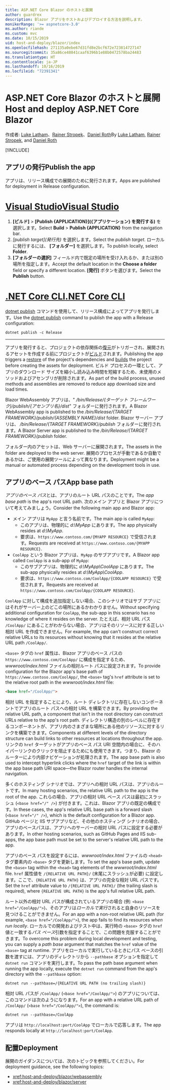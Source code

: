 ```yaml
---
title: ASP.NET Core Blazor のホストと展開
author: guardrex
description: Blazor アプリをホストおよびデプロイする方法を説明します。
monikerRange: '>= aspnetcore-3.0'
ms.author: riande
ms.custom: mvc
ms.date: 10/15/2019
uid: host-and-deploy/blazor/index
ms.openlocfilehash: 271135a0ebe67d31fd8e2bcf672e723814727147
ms.sourcegitcommit: 35a86ce48041caaf6396b1e88b0472578ba24483
ms.translationtype: HT
ms.contentlocale: ja-JP
ms.lasthandoff: 10/16/2019
ms.locfileid: "72391341"
---
```

# <a name="host-and-deploy-aspnet-core-blazor"></a><span data-ttu-id="ff3b1-103">ASP.NET Core Blazor のホストと展開</span><span class="sxs-lookup"><span data-stu-id="ff3b1-103">Host and deploy ASP.NET Core Blazor</span></span>

<span data-ttu-id="ff3b1-104">作成者: [Luke Latham](https://github.com/guardrex)、[Rainer Stropek](https://www.timecockpit.com)、[Daniel Roth](https://github.com/danroth27)</span><span class="sxs-lookup"><span data-stu-id="ff3b1-104">By [Luke Latham](https://github.com/guardrex), [Rainer Stropek](https://www.timecockpit.com), and [Daniel Roth](https://github.com/danroth27)</span></span>

[!INCLUDE[](~/includes/blazorwasm-preview-notice.md)]

## <a name="publish-the-app"></a><span data-ttu-id="ff3b1-105">アプリの発行</span><span class="sxs-lookup"><span data-stu-id="ff3b1-105">Publish the app</span></span>

<span data-ttu-id="ff3b1-106">アプリは、リリース構成での展開のために発行されます。</span><span class="sxs-lookup"><span data-stu-id="ff3b1-106">Apps are published for deployment in Release configuration.</span></span>

# <a name="visual-studiotabvisual-studio"></a>[<span data-ttu-id="ff3b1-107">Visual Studio</span><span class="sxs-lookup"><span data-stu-id="ff3b1-107">Visual Studio</span></span>](#tab/visual-studio)

1. <span data-ttu-id="ff3b1-108">**[ビルド]**  >  **[Publish {APPLICATION}]\({アプリケーション} を発行する\)** を選択します。</span><span class="sxs-lookup"><span data-stu-id="ff3b1-108">Select **Build** > **Publish {APPLICATION}** from the navigation bar.</span></span>
1. <span data-ttu-id="ff3b1-109">*[publish target]\(発行先\)* を選択します。</span><span class="sxs-lookup"><span data-stu-id="ff3b1-109">Select the *publish target*.</span></span> <span data-ttu-id="ff3b1-110">ローカルに発行するには、 **[フォルダー]** を選択します。</span><span class="sxs-lookup"><span data-stu-id="ff3b1-110">To publish locally, select **Folder**.</span></span>
1. <span data-ttu-id="ff3b1-111">**[フォルダーの選択]** フィールド内で既定の場所を受け入れるか、または別の場所を指定します。</span><span class="sxs-lookup"><span data-stu-id="ff3b1-111">Accept the default location in the **Choose a folder** field or specify a different location.</span></span> <span data-ttu-id="ff3b1-112">**[発行]** ボタンを選びます。</span><span class="sxs-lookup"><span data-stu-id="ff3b1-112">Select the **Publish** button.</span></span>

# <a name="net-core-clitabnetcore-cli"></a>[<span data-ttu-id="ff3b1-113">.NET Core CLI</span><span class="sxs-lookup"><span data-stu-id="ff3b1-113">.NET Core CLI</span></span>](#tab/netcore-cli)

<span data-ttu-id="ff3b1-114">[dotnet publish](/dotnet/core/tools/dotnet-publish) コマンドを使用して、リリース構成によってアプリを発行します。</span><span class="sxs-lookup"><span data-stu-id="ff3b1-114">Use the [dotnet publish](/dotnet/core/tools/dotnet-publish) command to publish the app with a Release configuration:</span></span>

```dotnetcli
dotnet publish -c Release
```

---

<span data-ttu-id="ff3b1-115">アプリを発行すると、プロジェクトの依存関係の[復元](/dotnet/core/tools/dotnet-restore)がトリガーされ、展開されるアセットを作成する前にプロジェクトが[ビルド](/dotnet/core/tools/dotnet-build)されます。</span><span class="sxs-lookup"><span data-stu-id="ff3b1-115">Publishing the app triggers a [restore](/dotnet/core/tools/dotnet-restore) of the project's dependencies and [builds](/dotnet/core/tools/dotnet-build) the project before creating the assets for deployment.</span></span> <span data-ttu-id="ff3b1-116">ビルド プロセスの一環として、アプリのダウンロード サイズを縮小し読み込み時間を短縮するため、未使用のメソッドおよびアセンブリが削除されます。</span><span class="sxs-lookup"><span data-stu-id="ff3b1-116">As part of the build process, unused methods and assemblies are removed to reduce app download size and load times.</span></span>

<span data-ttu-id="ff3b1-117">Blazor WebAssembly アプリは、" */bin/Release/{ターゲット フレームワーク}/publish/{アセンブリ名}/dist*" フォルダーに発行されます。</span><span class="sxs-lookup"><span data-stu-id="ff3b1-117">A Blazor WebAssembly app is published to the */bin/Release/{TARGET FRAMEWORK}/publish/{ASSEMBLY NAME}/dist* folder.</span></span> <span data-ttu-id="ff3b1-118">Blazor サーバー アプリは、 */bin/Release/{TARGET FRAMEWORK}/publish* フォルダーに発行されます。</span><span class="sxs-lookup"><span data-stu-id="ff3b1-118">A Blazor Server app is published to the */bin/Release/{TARGET FRAMEWORK}/publish* folder.</span></span>

<span data-ttu-id="ff3b1-119">フォルダー内のアセットは、Web サーバーに展開されます。</span><span class="sxs-lookup"><span data-stu-id="ff3b1-119">The assets in the folder are deployed to the web server.</span></span> <span data-ttu-id="ff3b1-120">展開のプロセスが手動であるか自動であるかは、ご使用の展開ツールによって異なります。</span><span class="sxs-lookup"><span data-stu-id="ff3b1-120">Deployment might be a manual or automated process depending on the development tools in use.</span></span>

## <a name="app-base-path"></a><span data-ttu-id="ff3b1-121">アプリのベース パス</span><span class="sxs-lookup"><span data-stu-id="ff3b1-121">App base path</span></span>

<span data-ttu-id="ff3b1-122">*アプリのベース パス*とは、アプリのルート URL パスのことです。</span><span class="sxs-lookup"><span data-stu-id="ff3b1-122">The *app base path* is the app's root URL path.</span></span> <span data-ttu-id="ff3b1-123">次のメイン アプリと Blazor アプリについて考えてみましょう。</span><span class="sxs-lookup"><span data-stu-id="ff3b1-123">Consider the following main app and Blazor app:</span></span>

* <span data-ttu-id="ff3b1-124">メイン アプリは `MyApp` と言う名前です。</span><span class="sxs-lookup"><span data-stu-id="ff3b1-124">The main app is called `MyApp`:</span></span>
  * <span data-ttu-id="ff3b1-125">このアプリは、物理的に *d:\\MyApp* にあります。</span><span class="sxs-lookup"><span data-stu-id="ff3b1-125">The app physically resides at *d:\\MyApp*.</span></span>
  * <span data-ttu-id="ff3b1-126">要求は、`https://www.contoso.com/{MYAPP RESOURCE}` で受信されます。</span><span class="sxs-lookup"><span data-stu-id="ff3b1-126">Requests are received at `https://www.contoso.com/{MYAPP RESOURCE}`.</span></span>
* <span data-ttu-id="ff3b1-127">`CoolApp` という Blazor アプリは、`MyApp` のサブアプリです。</span><span class="sxs-lookup"><span data-stu-id="ff3b1-127">A Blazor app called `CoolApp` is a sub-app of `MyApp`:</span></span>
  * <span data-ttu-id="ff3b1-128">このサブアプリは、物理的に *d:\\MyApp\\CoolApp* にあります。</span><span class="sxs-lookup"><span data-stu-id="ff3b1-128">The sub-app physically resides at *d:\\MyApp\\CoolApp*.</span></span>
  * <span data-ttu-id="ff3b1-129">要求は、`https://www.contoso.com/CoolApp/{COOLAPP RESOURCE}` で受信されます。</span><span class="sxs-lookup"><span data-stu-id="ff3b1-129">Requests are received at `https://www.contoso.com/CoolApp/{COOLAPP RESOURCE}`.</span></span>

<span data-ttu-id="ff3b1-130">`CoolApp` に対して構成を追加指定しない場合、このシナリオではサブ アプリにはそれがサーバー上のどこの場所にあるかわかりません。</span><span class="sxs-lookup"><span data-stu-id="ff3b1-130">Without specifying additional configuration for `CoolApp`, the sub-app in this scenario has no knowledge of where it resides on the server.</span></span> <span data-ttu-id="ff3b1-131">たとえば、相対 URL パス `/CoolApp/` にあることがわからない場合、アプリはそのリソースに対する正しい相対 URL を作成できません。</span><span class="sxs-lookup"><span data-stu-id="ff3b1-131">For example, the app can't construct correct relative URLs to its resources without knowing that it resides at the relative URL path `/CoolApp/`.</span></span>

<span data-ttu-id="ff3b1-132">`<base>` タグの `href` 属性は、Blazor アプリのベース パスの `https://www.contoso.com/CoolApp/` に構成を指定するため、*wwwroot/index.html* ファイルの相対ルート パスに設定されます。</span><span class="sxs-lookup"><span data-stu-id="ff3b1-132">To provide configuration for the Blazor app's base path of `https://www.contoso.com/CoolApp/`, the `<base>` tag's `href` attribute is set to the relative root path in the *wwwroot/index.html* file:</span></span>

```html
<base href="/CoolApp/">
```

<span data-ttu-id="ff3b1-133">相対 URL を指定することにより、ルート ディレクトリに存在しないコンポーネントでアプリのルート パスへの相対 URL を構築できます。</span><span class="sxs-lookup"><span data-stu-id="ff3b1-133">By providing the relative URL path, a component that isn't in the root directory can construct URLs relative to the app's root path.</span></span> <span data-ttu-id="ff3b1-134">ディレクトリ構造の別のレベルに存在するコンポーネントが、アプリ内のさまざまな場所にある他のリソースに対するリンクを構築できます。</span><span class="sxs-lookup"><span data-stu-id="ff3b1-134">Components at different levels of the directory structure can build links to other resources at locations throughout the app.</span></span> <span data-ttu-id="ff3b1-135">リンクの `href` ターゲットがアプリのベース パス URI 空間内の場合に、そのハイパーリンクのクリックを阻止するためにも使用できます。つまり、Blazor のルーターにより内部ナビゲーションが処理されます。</span><span class="sxs-lookup"><span data-stu-id="ff3b1-135">The app base path is also used to intercept hyperlink clicks where the `href` target of the link is within the app base path URI space&mdash;the Blazor router handles the internal navigation.</span></span>

<span data-ttu-id="ff3b1-136">多くのホスティング シナリオでは、アプリへの相対 URL パスは、アプリのルートです。</span><span class="sxs-lookup"><span data-stu-id="ff3b1-136">In many hosting scenarios, the relative URL path to the app is the root of the app.</span></span> <span data-ttu-id="ff3b1-137">これらの場合、アプリの相対 URL ベース パスは最初にスラッシュ (`<base href="/" />`) が付きます。これは、Blazor アプリの既定の構成です。</span><span class="sxs-lookup"><span data-stu-id="ff3b1-137">In these cases, the app's relative URL base path is a forward slash (`<base href="/" />`), which is the default configuration for a Blazor app.</span></span> <span data-ttu-id="ff3b1-138">GitHub ページと IIS サブアプリなど、その他のホスティング シナリオの場合、アプリのベースパスは、アプリへのサーバーの相対 URL パスに設定する必要があります。</span><span class="sxs-lookup"><span data-stu-id="ff3b1-138">In other hosting scenarios, such as GitHub Pages and IIS sub-apps, the app base path must be set to the server's relative URL path to the app.</span></span>

<span data-ttu-id="ff3b1-139">アプリのベース パスを設定するには、*wwwroot/index.html* ファイルの `<head>` タグ要素内の `<base>` タグを更新します。</span><span class="sxs-lookup"><span data-stu-id="ff3b1-139">To set the app's base path, update the `<base>` tag within the `<head>` tag elements of the *wwwroot/index.html* file.</span></span> <span data-ttu-id="ff3b1-140">`href` 属性値を `/{RELATIVE URL PATH}/` (末尾にスラッシュが必要) に設定します。ここで、`{RELATIVE URL PATH}` は、アプリの完全な相対 URL パスです。</span><span class="sxs-lookup"><span data-stu-id="ff3b1-140">Set the `href` attribute value to `/{RELATIVE URL PATH}/` (the trailing slash is required), where `{RELATIVE URL PATH}` is the app's full relative URL path.</span></span>

<span data-ttu-id="ff3b1-141">ルート以外の相対 URL パスが構成されているアプリの場合 (例: `<base href="/CoolApp/">`)、そのアプリは*ローカルで実行*されると自身のリソースを見つけることができません。</span><span class="sxs-lookup"><span data-stu-id="ff3b1-141">For an app with a non-root relative URL path (for example, `<base href="/CoolApp/">`), the app fails to find its resources *when run locally*.</span></span> <span data-ttu-id="ff3b1-142">ローカルでの開発およびテスト中は、実行時の `<base>` タグの `href` 値と一致する*パス ベース*引数を指定することで、この問題を克服することができます。</span><span class="sxs-lookup"><span data-stu-id="ff3b1-142">To overcome this problem during local development and testing, you can supply a *path base* argument that matches the `href` value of the `<base>` tag at runtime.</span></span> <span data-ttu-id="ff3b1-143">アプリをローカルで実行しているときにパス ベースの引数を渡すには、アプリのディレクトリから `--pathbase` オプションを指定して `dotnet run` コマンドを実行します。</span><span class="sxs-lookup"><span data-stu-id="ff3b1-143">To pass the path base argument when running the app locally, execute the `dotnet run` command from the app's directory with the `--pathbase` option:</span></span>

```dotnetcli
dotnet run --pathbase=/{RELATIVE URL PATH (no trailing slash)}
```

<span data-ttu-id="ff3b1-144">相対 URL パスが `/CoolApp/` (`<base href="/CoolApp/">`) のアプリについては、このコマンドは次のようになります。</span><span class="sxs-lookup"><span data-stu-id="ff3b1-144">For an app with a relative URL path of `/CoolApp/` (`<base href="/CoolApp/">`), the command is:</span></span>

```dotnetcli
dotnet run --pathbase=/CoolApp
```

<span data-ttu-id="ff3b1-145">アプリは `http://localhost:port/CoolApp` でローカルで応答します。</span><span class="sxs-lookup"><span data-stu-id="ff3b1-145">The app responds locally at `http://localhost:port/CoolApp`.</span></span>

## <a name="deployment"></a><span data-ttu-id="ff3b1-146">配置</span><span class="sxs-lookup"><span data-stu-id="ff3b1-146">Deployment</span></span>

<span data-ttu-id="ff3b1-147">展開のガイダンスについては、次のトピックを参照してください。</span><span class="sxs-lookup"><span data-stu-id="ff3b1-147">For deployment guidance, see the following topics:</span></span>

* <xref:host-and-deploy/blazor/webassembly>
* <xref:host-and-deploy/blazor/server>
